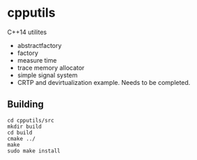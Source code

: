 # cpputils
C++14 utilites 


* abstractfactory
* factory
* measure time 
* trace memory allocator
* simple signal system
* CRTP and devirtualization example. Needs to be completed.


## Building

~~~~
cd cpputils/src
mkdir build
cd build
cmake ../
make
sudo make install
~~~~
